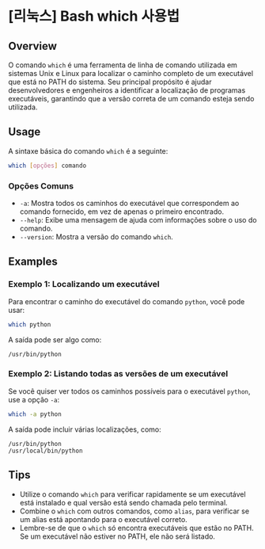 # [리눅스] Bash which 사용법

## Overview
O comando `which` é uma ferramenta de linha de comando utilizada em sistemas Unix e Linux para localizar o caminho completo de um executável que está no PATH do sistema. Seu principal propósito é ajudar desenvolvedores e engenheiros a identificar a localização de programas executáveis, garantindo que a versão correta de um comando esteja sendo utilizada.

## Usage
A sintaxe básica do comando `which` é a seguinte:

```bash
which [opções] comando
```

### Opções Comuns
- `-a`: Mostra todos os caminhos do executável que correspondem ao comando fornecido, em vez de apenas o primeiro encontrado.
- `--help`: Exibe uma mensagem de ajuda com informações sobre o uso do comando.
- `--version`: Mostra a versão do comando `which`.

## Examples
### Exemplo 1: Localizando um executável
Para encontrar o caminho do executável do comando `python`, você pode usar:

```bash
which python
```

A saída pode ser algo como:

```
/usr/bin/python
```

### Exemplo 2: Listando todas as versões de um executável
Se você quiser ver todos os caminhos possíveis para o executável `python`, use a opção `-a`:

```bash
which -a python
```

A saída pode incluir várias localizações, como:

```
/usr/bin/python
/usr/local/bin/python
```

## Tips
- Utilize o comando `which` para verificar rapidamente se um executável está instalado e qual versão está sendo chamada pelo terminal.
- Combine o `which` com outros comandos, como `alias`, para verificar se um alias está apontando para o executável correto.
- Lembre-se de que o `which` só encontra executáveis que estão no PATH. Se um executável não estiver no PATH, ele não será listado.